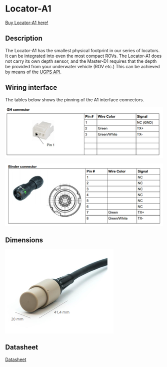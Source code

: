 # Locator-A1

[Buy Locator-A1 here!](https://waterlinked.com/product/locator-a1/)

## Description

The Locator-A1 has the smallest physical footprint in our series of locators. It can be integrated into even the most compact ROVs. The Locator-A1 does not carry its own depth sensor, and the Master-D1 requires that the depth be provided from your underwater vehicle (ROV etc.) This can be achieved by means of the [UGPS API](../gui/api).


## Wiring interface

The tables below shows the pinning of the A1 interface connectors.

![a1_connector_gh](../../img/a1_connector_gh.png)

![a1_connector_binder](../../img/a1_connector_binder.png)

## Dimensions

![a1_dimensions](../../img/a1_dimensions.png)

## Datasheet

[Datasheet](https://waterlinked.com/underwater-gps-accessories#Downloads%2FResources)

